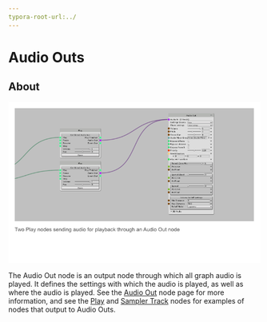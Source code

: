 ```yaml
---
typora-root-url:../
---
```


# Audio Outs

## About

![Audio Out Node Example](/IMG/AudioOutNodeExample.png)

The Audio Out node is an output node through which all graph audio is played. It defines the settings with which the audio is played, as well as where the audio is played. See the [Audio Out](/Docs/Nodes/Playback/Audio-Out) node page for more information, and see the [Play](/Docs/Nodes/Playback/Play) and [Sampler Track](/Docs/Nodes/Playback/Sampler-Track) nodes for examples of nodes that output to Audio Outs.
